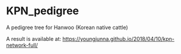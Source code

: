 # KPN_pedigree
A pedigree tree for Hanwoo (Korean native cattle)

A result is available at: https://youngjunna.github.io/2018/04/10/kpn-network-full/
